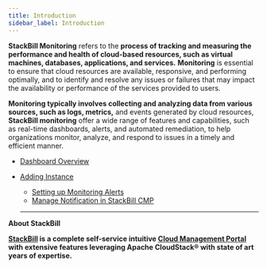 ```yaml
---
title: Introduction
sidebar_label: Introduction
---
```


**StackBill Monitoring** refers to the **process of tracking and measuring the performance and health of cloud-based resources, such as virtual machines, databases, applications, and services.** **Monitoring** is essential to ensure that cloud resources are available, responsive, and performing optimally, and to identify and resolve any issues or failures that may impact the availability or performance of the services provided to users.

**Monitoring typically involves collecting and analyzing data from various sources, such as logs, metrics,** and events generated by cloud resources, **StackBill monitoring** offer a wide range of features and capabilities, such as real-time dashboards, alerts, and automated remediation, to help organizations monitor, analyze, and respond to issues in a timely and efficient manner.


- [Dashboard Overview](/docs/user-guide/monitoring/Dashboard-Overview#dashboard-overview-in-stackbill-cmp)
- [Adding Instance](/docs/user-guide/monitoring/Adding-Instance#install-monitoring-agent-to-an-instance-in-stackbill-cmp)
  - [Setting up Monitoring Alerts](/docs/user-guide/monitoring/Adding-Instance#setting-up-monitoring-alerts-in-stackbill-cmp)
  - [Manage Notification in StackBill CMP](/docs/user-guide/monitoring/Adding-Instance#manage-notification-in-stackbill-cmp)

  -----------------------------------------------------


**About StackBill**

**[StackBill](https://www.youtube.com/watch?v=nyV8oE3dfXs) is a complete self-service intuitive [Cloud Management Portal](https://www.stackbill.com/) with extensive features leveraging Apache CloudStack® with state of art years of expertise.**
